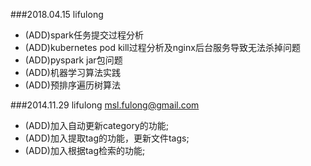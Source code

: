 

###2018.04.15	lifulong

*	(ADD)spark任务提交过程分析
*	(ADD)kubernetes pod kill过程分析及nginx后台服务导致无法杀掉问题
*	(ADD)pyspark jar包问题
*	(ADD)机器学习算法实践
*	(ADD)预排序遍历树算法

###2014.11.29	lifulong	msl.fulong@gmail.com

*	(ADD)加入自动更新category的功能;
*	(ADD)加入提取tag的功能，更新文件tags;
*	(ADD)加入根据tag检索的功能;

